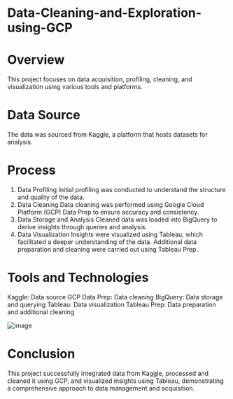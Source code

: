 # Data-Cleaning-and-Exploration-using-GCP

# Overview
This project focuses on data acquisition, profiling, cleaning, and visualization using various tools and platforms.

# Data Source
The data was sourced from Kaggle, a platform that hosts datasets for analysis.

# Process
1. Data Profiling
Initial profiling was conducted to understand the structure and quality of the data.
2. Data Cleaning
Data cleaning was performed using Google Cloud Platform (GCP) Data Prep to ensure accuracy and consistency.
3. Data Storage and Analysis
Cleaned data was loaded into BigQuery to derive insights through queries and analysis.
4. Data Visualization
Insights were visualized using Tableau, which facilitated a deeper understanding of the data.
Additional data preparation and cleaning were carried out using Tableau Prep.

# Tools and Technologies
Kaggle: Data source
GCP Data Prep: Data cleaning
BigQuery: Data storage and querying
Tableau: Data visualization
Tableau Prep: Data preparation and additional cleaning

![image](https://github.com/Rakesh-Seenu/Data-Cleaning-and-Exploration-using-GCP/assets/126412041/2ed4f918-5f82-4365-90e9-a65aca8c6608)

# Conclusion
This project successfully integrated data from Kaggle, processed and cleaned it using GCP, and visualized insights using Tableau, demonstrating a comprehensive approach to data management and acquisition.
